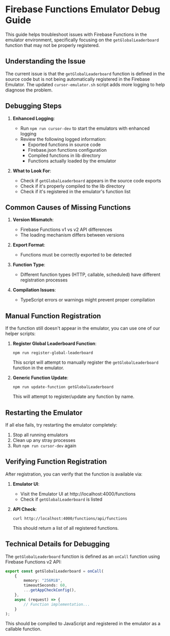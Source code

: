 # Firebase Functions Emulator Debug Guide

This guide helps troubleshoot issues with Firebase Functions in the emulator environment, specifically focusing on the `getGlobalLeaderboard` function that may not be properly registered.

## Understanding the Issue

The current issue is that the `getGlobalLeaderboard` function is defined in the source code but is not being automatically registered in the Firebase Emulator. The updated `cursor-emulator.sh` script adds more logging to help diagnose the problem.

## Debugging Steps

1. **Enhanced Logging**: 
   - Run `npm run cursor-dev` to start the emulators with enhanced logging
   - Review the following logged information:
     - Exported functions in source code
     - Firebase.json functions configuration
     - Compiled functions in lib directory
     - Functions actually loaded by the emulator

2. **What to Look For**:
   - Check if `getGlobalLeaderboard` appears in the source code exports
   - Check if it's properly compiled to the lib directory
   - Check if it's registered in the emulator's function list

## Common Causes of Missing Functions

1. **Version Mismatch**:
   - Firebase Functions v1 vs v2 API differences
   - The loading mechanism differs between versions

2. **Export Format**:
   - Functions must be correctly exported to be detected

3. **Function Type**:
   - Different function types (HTTP, callable, scheduled) have different registration processes

4. **Compilation Issues**:
   - TypeScript errors or warnings might prevent proper compilation

## Manual Function Registration

If the function still doesn't appear in the emulator, you can use one of our helper scripts:

1. **Register Global Leaderboard Function**:
   ```
   npm run register-global-leaderboard
   ```
   This script will attempt to manually register the `getGlobalLeaderboard` function in the emulator.

2. **Generic Function Update**:
   ```
   npm run update-function getGlobalLeaderboard
   ```
   This will attempt to register/update any function by name.

## Restarting the Emulator

If all else fails, try restarting the emulator completely:

1. Stop all running emulators
2. Clean up any stray processes
3. Run `npm run cursor-dev` again

## Verifying Function Registration

After registration, you can verify that the function is available via:

1. **Emulator UI**:
   - Visit the Emulator UI at http://localhost:4000/functions
   - Check if `getGlobalLeaderboard` is listed

2. **API Check**:
   ```
   curl http://localhost:4000/functions/api/functions
   ```
   This should return a list of all registered functions.

## Technical Details for Debugging

The `getGlobalLeaderboard` function is defined as an `onCall` function using Firebase Functions v2 API:

```typescript
export const getGlobalLeaderboard = onCall(
    {
        memory: "256MiB",
        timeoutSeconds: 60,
        ...getAppCheckConfig(),
    },
    async (request) => {
        // Function implementation...
    }
);
```

This should be compiled to JavaScript and registered in the emulator as a callable function. 